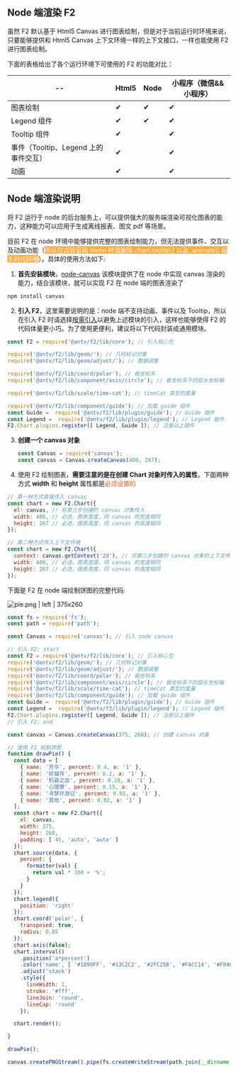 <!--
index: 10
title: Node 端渲染 F2
-->

## Node 端渲染 F2

虽然 F2 默认基于 Html5 Canvas 进行图表绘制，但是对于当前运行时环境来说，只要能够提供和 Html5 Canvas 上下文环境一样的上下文接口，一样也能使用 F2 进行图表绘制。

下面的表格给出了各个运行环境下可使用的 F2 的功能对比：

 -- | Html5 | Node  | 小程序（微信&&小程序） |
 ----- | ----- | ----- | ----- |
图表绘制 | ✔︎ | ✔︎  | ✔︎ |
Legend 组件 | ✔︎  | ✔︎ | ✔︎ |
Tooltip 组件 | ✔︎ | | ✔︎ |
事件（Tooltip、Legend 上的事件交互） | ✔︎ |   | ✔︎ |
动画 | ✔︎ |   | ✔︎ |

## Node 端渲染说明

将 F2 运行于 node 的后台服务上，可以提供强大的服务端渲染可视化图表的能力，这种能力可以应用于生成离线报表、图文 pdf 等场景。

目前 F2 在 node 环境中能够提供完整的图表绘制能力，但无法提供事件、交互以及动画功能（<span data-type="color" style="color: rgb(255, 255, 255);"><span data-type="background" style="background-color: rgb(255, 169, 64);">所以在试验官网 demo 时请删除 chart.tooltip() 以及 .animate() 相关的代码哦</span></span>）。具体的使用方法如下:

1. **首先安装模块**，[node-canvas](https://github.com/Automattic/node-canvas)
    该模块提供了在 node 中实现 canvas 渲染的能力，结合该模块，就可以实现 F2 在 node 端的图表渲染了

```bash
npm install canvas
```

2. **引入 F2**，这里需要说明的是：node 端不支持动画、事件以及 Tooltip，所以在引入 F2 时请选择[按需引入](./require-on-demand.html)以避免上述模块的引入，这样也能够使得 F2 的代码体量更小巧。为了使用更便利，建议将以下代码封装成通用模块。

```javascript
const F2 = require('@antv/f2/lib/core'); // 引入核心包

require('@antv/f2/lib/geom/'); // 几何标记对象
require('@antv/f2/lib/geom/adjust/'); // 数据调整

require('@antv/f2/lib/coord/polar'); // 极坐标系
require('@antv/f2/lib/component/axis/circle'); // 极坐标系下的弧长坐标轴

require('@antv/f2/lib/scale/time-cat'); // timeCat 类型的度量

require('@antv/f2/lib/component/guide'); // 加载 guide 组件
const Guide =  require('@antv/f2/lib/plugin/guide'); // Guide 插件
const Legend =  require('@antv/f2/lib/plugin/legend'); // Legend 插件
F2.Chart.plugins.register([ Legend, Guide ]); // 注册以上插件
```

3. **创建一个 canvas 对象** 

    ```javascript
    const Canvas = require('canvas');
    const canvas = Canvas.createCanvas(400, 267);
    ```
    
4. 使用 F2 绘制图表，**需要注意的是在创建 Chart 对象时传入的属性**，下面两种方式 **width** 和 **height** 属性都是<span data-type="color" style="color: rgb(250, 84, 28);">必须设置的</span>

```javascript
// 第一种方式直接传入 canvas
const chart = new F2.Chart({
  el: canvas, // 将第三步创建的 canvas 对象传入
  width: 400, // 必选，图表宽度，同 canvas 的宽度相同
  height: 267 // 必选，图表高度，同 canvas 的高度相同
});

// 第二种方式传入上下文环境
const chart = new F2.Chart({
  context: canvas.getContext('2d'), // 将第三步创建的 canvas 对象的上下文传入
  width: 400, // 必选，图表宽度，同 canvas 的宽度相同
  height: 267 // 必选，图表高度，同 canvas 的高度相同
});
```

下面是 F2 在 node 端绘制饼图的完整代码:

![pie.png | left | 375x260](https://cdn.yuque.com/lark/0/2018/png/514/1524314241103-865e6682-9508-4bb3-9f30-676bf0042d58.png "")


```javascript
const fs = require('fs');
const path = require('path');

const Canvas = require('canvas'); // 引入 node canvas

// 引入 F2: start
const F2 = require('@antv/f2/lib/core'); // 引入核心包
require('@antv/f2/lib/geom/'); // 几何标记对象
require('@antv/f2/lib/geom/adjust/'); // 数据调整
require('@antv/f2/lib/coord/polar'); // 极坐标系
require('@antv/f2/lib/component/axis/circle'); // 极坐标系下的弧长坐标轴
require('@antv/f2/lib/scale/time-cat'); // timeCat 类型的度量
require('@antv/f2/lib/component/guide'); // 加载 guide 组件
const Guide =  require('@antv/f2/lib/plugin/guide'); // Guide 插件
const Legend =  require('@antv/f2/lib/plugin/legend'); // Legend 插件
F2.Chart.plugins.register([ Legend, Guide ]); // 注册以上插件
// 引入 F2: end

const canvas = Canvas.createCanvas(375, 260); // 创建 canvas 对象

// 使用 F2 绘制饼图
function drawPie() {
  const data = [
    { name: '芳华', percent: 0.4, a: '1' },
    { name: '妖猫传', percent: 0.2, a: '1' },
    { name: '机器之血', percent: 0.18, a: '1' },
    { name: '心理罪', percent: 0.15, a: '1' },
    { name: '寻梦环游记', percent: 0.05, a: '1' },
    { name: '其他', percent: 0.02, a: '1' }
  ];
  const chart = new F2.Chart({
    el: canvas,
    width: 375,
    height: 260,
    padding: [ 45, 'auto', 'auto' ]
  });
  chart.source(data, {
    percent: {
      formatter(val) {
        return val * 100 + '%';
      }
    }
  });
  chart.legend({
    position: 'right'
  });
  chart.coord('polar', {
    transposed: true,
    radius: 0.85
  });
  chart.axis(false);
  chart.interval()
    .position('a*percent')
    .color('name', [ '#1890FF', '#13C2C2', '#2FC25B', '#FACC14', '#F04864', '#8543E0' ])
    .adjust('stack')
    .style({
      lineWidth: 1,
      stroke: '#fff',
      lineJoin: 'round',
      lineCap: 'round'
    });

  chart.render();

}

drawPie();

canvas.createPNGStream().pipe(fs.createWriteStream(path.join(__dirname, 'pie.png'))) // 导出图片
```
